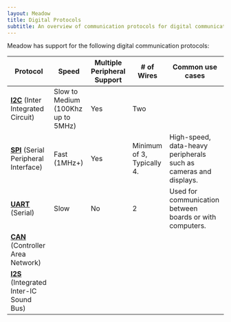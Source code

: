 ```yaml
---
layout: Meadow
title: Digital Protocols
subtitle: An overview of communication protocols for digital communications.
---
```


Meadow has support for the following digital communication protocols:

| Protocol | Speed | Multiple Peripheral Support | # of Wires                                                | Common use cases |
|----------|-------|-----------------------------|-----------|-----|
|   **[I2C](/Meadow/Meadow_Basics/IO/Digital/Protocols/I2C)** (Inter Integrated Circuit)    | Slow to Medium (100Khz up to 5MHz)  | Yes | Two | | Short distance. Sensors, LCD displays, low-speed peripherals. |
|   **[SPI](/Meadow/Meadow_Basics/IO/Digital/Protocols/SPI)** (Serial Peripheral Interface)   | Fast (1MHz+)  | Yes | Minimum of 3, Typically 4. | High-speed, data-heavy peripherals such as cameras and displays. |
|  **[UART](/Meadow/Meadow_Basics/IO/Digital/Protocols/UART)** (Serial)  | Slow  | No | 2 | Used for communication between boards or with computers. |
| **[CAN](/Meadow/Meadow_Basics/IO/Digital/Protocols/CAN)** (Controller Area Network) |
| **[I2S](/Meadow/Meadow_Basics/IO/Digital/Protocols/I2S)** (Integrated Inter-IC Sound Bus) |
